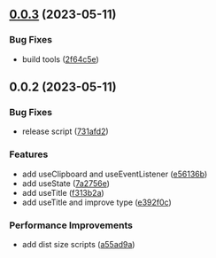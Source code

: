 ## [0.0.3](https://github.com/wangsizhu0504/hooks/compare/v0.0.2...v0.0.3) (2023-05-11)


### Bug Fixes

* build tools ([2f64c5e](https://github.com/wangsizhu0504/hooks/commit/2f64c5e45cdb7635a44ce21fad2a947a2f37da84))



## 0.0.2 (2023-05-11)


### Bug Fixes

* release script ([731afd2](https://github.com/wangsizhu0504/hooks/commit/731afd2c2905282a326ebf089f1c393b0e53f5bb))


### Features

* add useClipboard and useEventListener ([e56136b](https://github.com/wangsizhu0504/hooks/commit/e56136b22c7e6492b79fcc58b7fc1e3589cb4d2d))
* add useState ([7a2756e](https://github.com/wangsizhu0504/hooks/commit/7a2756ee6f6a19f8cf9ee69940b59fb02235ca66))
* add useTitle ([f313b2a](https://github.com/wangsizhu0504/hooks/commit/f313b2a71c8c496c1d5966890cfb7a520e8907c7))
* add useTitle and improve type ([e392f0c](https://github.com/wangsizhu0504/hooks/commit/e392f0c79625da1547abd8d444471b5bac2c16c3))


### Performance Improvements

* add dist size scripts ([a55ad9a](https://github.com/wangsizhu0504/hooks/commit/a55ad9a1423ec0b2042c3b44139e747c10e826b6))



